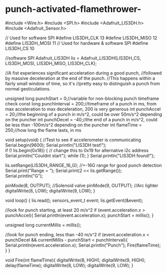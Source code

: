 # punch-activated-flamethrower-
#include <Wire.h>
#include <SPI.h>
#include <Adafruit_LIS3DH.h>
#include <Adafruit_Sensor.h>

// Used for software SPI
#define LIS3DH_CLK 13
#define LIS3DH_MISO 12
#define LIS3DH_MOSI 11
// Used for hardware & software SPI
#define LIS3DH_CS 10

//software SPI
Adafruit_LIS3DH lis = Adafruit_LIS3DH(LIS3DH_CS, LIS3DH_MOSI, LIS3DH_MISO, LIS3DH_CLK);

//A fist experiences significant acceleration during a good punch,
//followed by massive deceleration at the end of the punch.
//This happens within a fairly small window of time, so it's
//pretty easy to distinguish a punch from normal gesticulations.

unsigned long punchStart = 0;//variable for non-blocking punch timeframe check
const long punchInterval = 200;//timeframe of a punch in ms, from max acceleration to max deceleration, 200 is very generous
int punchAccel = 20;//the beginning of a punch in m/s^2, could be over 50m/s^2 depending on the puncher
int punchDecel = -40;//the end of a punch in m/s^2, could be less than -100m/s^2 depending on the puncher
int flameTime = 250;//how long the flame lasts, in ms

void setup(void) {
  //Test to see if accelerometer is communicating
  Serial.begin(9600);
  Serial.println("LIS3DH test!");  
  if (! lis.begin(0x18)) {   // change this to 0x19 for alternative i2c address
    Serial.println("Couldnt start");
    while (1);
  }
  Serial.println("LIS3DH found!");
  
  lis.setRange(LIS3DH_RANGE_16_G);   //+-16G range for good punch detection
  Serial.print("Range = "); Serial.print(2 << lis.getRange());  
  Serial.println("G");
  
  pinMode(8, OUTPUT); //Solenoid valve
  pinMode(9, OUTPUT); //Arc lighter
  digitalWrite(8, LOW);
  digitalWrite(9, LOW);
}

void loop() {
  lis.read();
  sensors_event_t event; 
  lis.getEvent(&event);
  
 //look for punch starting, at least 20 m/s^2
  if (event.acceleration.x > punchAccel){
     Serial.println(event.acceleration.x);
     punchStart = millis();
  }
  
  unsigned long currentMillis = millis();

  //look for punch ending, less than -40 m/s^2
  if (event.acceleration.x < punchDecel && currentMillis - punchStart < punchInterval){
      Serial.println(event.acceleration.x);
      Serial.println("Punch");
      Fire(flameTime);
    }
}

void Fire(int flameTime){
  digitalWrite(8, HIGH);
  digitalWrite(9, HIGH);
  delay(flameTime);
  digitalWrite(8, LOW);
  digitalWrite(9, LOW);
}
